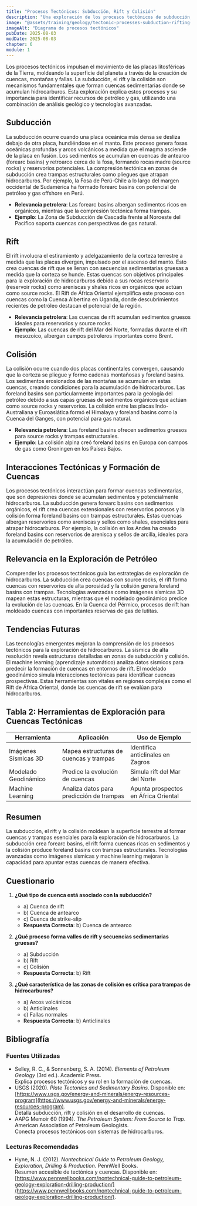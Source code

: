 ```yaml
---
title: "Procesos Tectónicos: Subducción, Rift y Colisión"
description: "Una exploración de los procesos tectónicos de subducción, rift y colisión, detallando su rol en la formación de la superficie terrestre y la creación de cuencas sedimentarias críticas para la exploración de hidrocarburos."
image: "@assets/training/geology/tectonic-processes-subduction-rifting-collision/cover.jpg"
imageAlt: "Diagrama de procesos tectónicos"
pubDate: 2025-08-03
modDate: 2025-08-03
chapter: 6
module: 1
---
```


Los procesos tectónicos impulsan el movimiento de las placas litosféricas de la Tierra, moldeando la superficie del planeta a través de la creación de cuencas, montañas y fallas. La subducción, el rift y la colisión son mecanismos fundamentales que forman cuencas sedimentarias donde se acumulan hidrocarburos. Esta exploración explica estos procesos y su importancia para identificar recursos de petróleo y gas, utilizando una combinación de análisis geológico y tecnologías avanzadas.

## Subducción

La subducción ocurre cuando una placa oceánica más densa se desliza debajo de otra placa, hundiéndose en el manto. Este proceso genera fosas oceánicas profundas y arcos volcánicos a medida que el magma asciende de la placa en fusión. Los sedimentos se acumulan en cuencas de antearco (forearc basins) y retroarco cerca de la fosa, formando rocas madre (source rocks) y reservorios potenciales. La compresión tectónica en zonas de subducción crea trampas estructurales como pliegues que atrapan hidrocarburos. Por ejemplo, la Fosa de Perú-Chile a lo largo del margen occidental de Sudamérica ha formado forearc basins con potencial de petróleo y gas offshore en Perú.

- **Relevancia petrolera**: Las forearc basins albergan sedimentos ricos en orgánicos, mientras que la compresión tectónica forma trampas.
- **Ejemplo**: La Zona de Subducción de Cascadia frente al Noroeste del Pacífico soporta cuencas con perspectivas de gas natural.

## Rift

El rift involucra el estiramiento y adelgazamiento de la corteza terrestre a medida que las placas divergen, impulsado por el ascenso del manto. Esto crea cuencas de rift que se llenan con secuencias sedimentarias gruesas a medida que la corteza se hunde. Estas cuencas son objetivos principales para la exploración de hidrocarburos debido a sus rocas reservorio (reservoir rocks) como areniscas y shales ricos en orgánicos que actúan como source rocks. El Rift de África Oriental ejemplifica este proceso con cuencas como la Cuenca Albertina en Uganda, donde descubrimientos recientes de petróleo destacan el potencial de la región.

- **Relevancia petrolera**: Las cuencas de rift acumulan sedimentos gruesos ideales para reservorios y source rocks.
- **Ejemplo**: Las cuencas de rift del Mar del Norte, formadas durante el rift mesozoico, albergan campos petroleros importantes como Brent.

## Colisión

La colisión ocurre cuando dos placas continentales convergen, causando que la corteza se pliegue y forme cadenas montañosas y foreland basins. Los sedimentos erosionados de las montañas se acumulan en estas cuencas, creando condiciones para la acumulación de hidrocarburos. Las foreland basins son particularmente importantes para la geología del petróleo debido a sus capas gruesas de sedimentos orgánicos que actúan como source rocks y reservorios. La colisión entre las placas Indo-Australiana y Euroasiática formó el Himalaya y foreland basins como la Cuenca del Ganges, con potencial para gas natural.

- **Relevancia petrolera**: Las foreland basins ofrecen sedimentos gruesos para source rocks y trampas estructurales.
- **Ejemplo**: La colisión alpina creó foreland basins en Europa con campos de gas como Groningen en los Países Bajos.

## Interacciones Tectónicas y Formación de Cuencas

Los procesos tectónicos interactúan para formar cuencas sedimentarias, que son depresiones donde se acumulan sedimentos y potencialmente hidrocarburos. La subducción genera forearc basins con sedimentos orgánicos, el rift crea cuencas extensionales con reservorios porosos y la colisión forma foreland basins con trampas estructurales. Estas cuencas albergan reservorios como areniscas y sellos como shales, esenciales para atrapar hidrocarburos. Por ejemplo, la colisión en los Andes ha creado foreland basins con reservorios de arenisca y sellos de arcilla, ideales para la acumulación de petróleo.

## Relevancia en la Exploración de Petróleo

Comprender los procesos tectónicos guía las estrategias de exploración de hidrocarburos. La subducción crea cuencas con source rocks, el rift forma cuencas con reservorios de alta porosidad y la colisión genera foreland basins con trampas. Tecnologías avanzadas como imágenes sísmicas 3D mapean estas estructuras, mientras que el modelado geodinámico predice la evolución de las cuencas. En la Cuenca del Pérmico, procesos de rift han moldeado cuencas con importantes reservas de gas de lutitas.

## Tendencias Futuras

Las tecnologías emergentes mejoran la comprensión de los procesos tectónicos para la exploración de hidrocarburos. La sísmica de alta resolución revela estructuras detalladas en zonas de subducción y colisión. El machine learning (aprendizaje automático) analiza datos sísmicos para predecir la formación de cuencas en entornos de rift. El modelado geodinámico simula interacciones tectónicas para identificar cuencas prospectivas. Estas herramientas son vitales en regiones complejas como el Rift de África Oriental, donde las cuencas de rift se evalúan para hidrocarburos.

## Tabla 2: Herramientas de Exploración para Cuencas Tectónicas

| **Herramienta**             | **Aplicación**                     | **Uso de Ejemplo**                |
|---------------------|------------------------------------|-------------------------------|
| Imágenes Sísmicas 3D   | Mapea estructuras de cuencas y trampas    | Identifica anticlinales en Zagros |
| Modelado Geodinámico  | Predice la evolución de cuencas           | Simula rift del Mar del Norte   |
| Machine Learning     | Analiza datos para predicción de trampas  | Apunta prospectos en África Oriental |

## Resumen

La subducción, el rift y la colisión moldean la superficie terrestre al formar cuencas y trampas esenciales para la exploración de hidrocarburos. La subducción crea forearc basins, el rift forma cuencas ricas en sedimentos y la colisión produce foreland basins con trampas estructurales. Tecnologías avanzadas como imágenes sísmicas y machine learning mejoran la capacidad para apuntar estas cuencas de manera efectiva.

## Cuestionario

1. **¿Qué tipo de cuenca está asociado con la subducción?**
   - a) Cuenca de rift
   - b) Cuenca de antearco
   - c) Cuenca de strike-slip
   - **Respuesta Correcta**: b) Cuenca de antearco

2. **¿Qué proceso forma valles de rift y secuencias sedimentarias gruesas?**
   - a) Subducción
   - b) Rift
   - c) Colisión
   - **Respuesta Correcta**: b) Rift

3. **¿Qué característica de las zonas de colisión es crítica para trampas de hidrocarburos?**
   - a) Arcos volcánicos
   - b) Anticlinales
   - c) Fallas normales
   - **Respuesta Correcta**: b) Anticlinales

## Bibliografía

### Fuentes Utilizadas

- Selley, R. C., & Sonnenberg, S. A. (2014). *Elements of Petroleum Geology* (3rd ed.). Academic Press.  
  Explica procesos tectónicos y su rol en la formación de cuencas.
- USGS (2020). *Plate Tectonics and Sedimentary Basins*. Disponible en: [https://www.usgs.gov/energy-and-minerals/energy-resources-program](https://www.usgs.gov/energy-and-minerals/energy-resources-program).  
  Detalla subducción, rift y colisión en el desarrollo de cuencas.
- AAPG Memoir 60 (1994). *The Petroleum System: From Source to Trap*. American Association of Petroleum Geologists.  
  Conecta procesos tectónicos con sistemas de hidrocarburos.

### Lecturas Recomendadas

- Hyne, N. J. (2012). *Nontechnical Guide to Petroleum Geology, Exploration, Drilling & Production*. PennWell Books.  
  Resumen accesible de tectónica y cuencas. Disponible en: [https://www.pennwellbooks.com/nontechnical-guide-to-petroleum-geology-exploration-drilling-production/](https://www.pennwellbooks.com/nontechnical-guide-to-petroleum-geology-exploration-drilling-production/).
